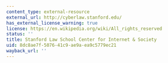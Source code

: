 ```yaml
---
content_type: external-resource
external_url: http://cyberlaw.stanford.edu/
has_external_license_warning: true
license: https://en.wikipedia.org/wiki/All_rights_reserved
status: ''
title: Stanford Law School Center for Internet & Society
uid: 8dc8ae7f-5076-41c9-ae9a-ea9c5779ec21
wayback_url: ''
---
```

